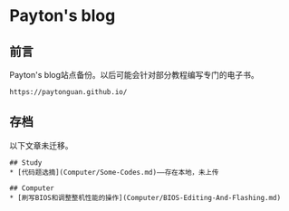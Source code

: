 # Payton's blog

## 前言

Payton's blog站点备份。以后可能会针对部分教程编写专门的电子书。

```text
https://paytonguan.github.io/
```

## 存档

以下文章未迁移。

```text
## Study
* [代码题选摘](Computer/Some-Codes.md)——存在本地，未上传

## Computer
* [刷写BIOS和调整整机性能的操作](Computer/BIOS-Editing-And-Flashing.md)
```

